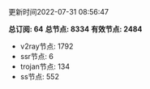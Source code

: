更新时间2022-07-31 08:56:47

**总订阅: 64**
**总节点: 8334**
**有效节点: 2484**
- v2ray节点: 1792
- ssr节点: 6
- trojan节点: 134
- ss节点: 552
